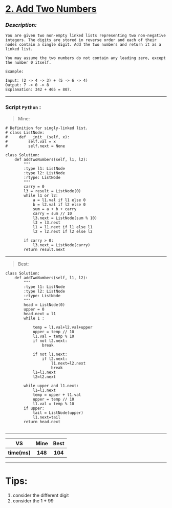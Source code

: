 
#  **[2. Add Two Numbers](https://leetcode.com/problems/add-two-numbers/description/)**

### *Description:*
    You are given two non-empty linked lists representing two non-negative integers. The digits are stored in reverse order and each of their nodes contain a single digit. Add the two numbers and return it as a linked list.

    You may assume the two numbers do not contain any leading zero, except the number 0 itself.

    Example:

    Input: (2 -> 4 -> 3) + (5 -> 6 -> 4)
    Output: 7 -> 0 -> 8
    Explanation: 342 + 465 = 807.

---


### Script `Python` :

> Mine:
```
# Definition for singly-linked list.
# class ListNode:
#     def __init__(self, x):
#         self.val = x
#         self.next = None

class Solution:
    def addTwoNumbers(self, l1, l2):
        """
        :type l1: ListNode
        :type l2: ListNode
        :rtype: ListNode
        """
        carry = 0
        l3 = result = ListNode(0)
        while l1 or l2:
            a = l1.val if l1 else 0
            b = l2.val if l2 else 0
            sum = a + b + carry
            carry = sum // 10
            l3.next = ListNode(sum % 10)
            l3 = l3.next
            l1 = l1.next if l1 else l1
            l2 = l2.next if l2 else l2
            
        if carry > 0:
            l3.next = ListNode(carry)
        return result.next
```
___

                        
> Best:
```
class Solution:
    def addTwoNumbers(self, l1, l2):
        """
        :type l1: ListNode
        :type l2: ListNode
        :rtype: ListNode
        """ 
        head = ListNode(0)
        upper = 0
        head.next = l1 
        while 1 :
 
            temp = l1.val+l2.val+upper
            upper = temp // 10
            l1.val = temp % 10
            if not l2.next:
                break
                    
            if not l1.next:
                if l2.next:
                    l1.next=l2.next
                    break
            l1=l1.next
            l2=l2.next
        
        while upper and l1.next:
            l1=l1.next
            temp = upper + l1.val
            upper = temp // 10
            l1.val = temp % 10
        if upper:
            tail = ListNode(upper)
            l1.next=tail
        return head.next            
            
```
___
 

<table>
  <tr>
    <th>VS</th>
    <th>Mine</th>
    <th>Best</th>
  </tr>
    <tr>
    <th>time(ms)</th>
    <th>148</th>
    <th>104</th>
<table>

___

# Tips:
1. consider the different digit
2. consider the 1 + 99




        
